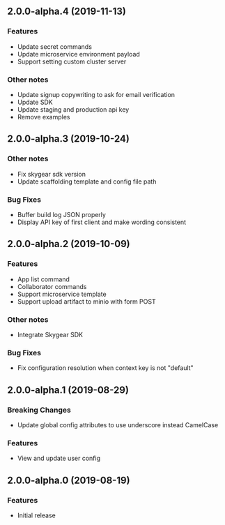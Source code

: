 ## 2.0.0-alpha.4 (2019-11-13)

### Features

- Update secret commands
- Update microservice environment payload
- Support setting custom cluster server

### Other notes

- Update signup copywriting to ask for email verification
- Update SDK
- Update staging and production api key
- Remove examples

## 2.0.0-alpha.3 (2019-10-24)

### Other notes

- Fix skygear sdk version
- Update scaffolding template and config file path

### Bug Fixes

- Buffer build log JSON properly
- Display API key of first client and make wording consistent

## 2.0.0-alpha.2 (2019-10-09)

### Features

- App list command
- Collaborator commands
- Support microservice template
- Support upload artifact to minio with form POST

### Other notes

- Integrate Skygear SDK

### Bug Fixes

- Fix configuration resolution when context key is not "default"


## 2.0.0-alpha.1 (2019-08-29)

### Breaking Changes

- Update global config attributes to use underscore instead CamelCase

### Features

- View and update user config

## 2.0.0-alpha.0 (2019-08-19)

### Features

- Initial release

